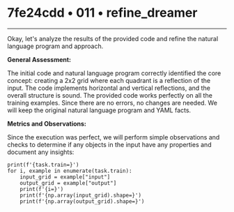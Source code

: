 # 7fe24cdd • 011 • refine_dreamer

---
Okay, let's analyze the results of the provided code and refine the natural language program and approach.

**General Assessment:**

The initial code and natural language program correctly identified the core concept: creating a 2x2 grid where each quadrant is a reflection of the input. The code implements horizontal and vertical reflections, and the overall structure is sound. The provided code works perfectly on all the training examples. Since there are no errors, no changes are needed. We will keep the original natural language program and YAML facts.

**Metrics and Observations:**

Since the execution was perfect, we will perform simple observations and checks to determine if any objects in the input have any properties and document any insights:

```tool_code
print(f'{task.train=}')
for i, example in enumerate(task.train):
    input_grid = example["input"]
    output_grid = example["output"]
    print(f'{i=}')
    print(f'{np.array(input_grid).shape=}')
    print(f'{np.array(output_grid).shape=}')
```
